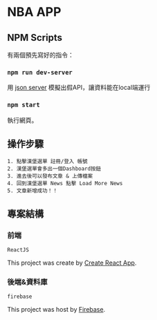 # NBA APP


## NPM Scripts

有兩個預先寫好的指令：

### `npm run dev-server`

用 [json server](https://github.com/typicode/json-server) 模擬出假API，讓資料能在local端運行

### `npm start`

執行網頁。

## 操作步驟

```
1. 點擊漢堡選單 註冊/登入 帳號
2. 漢堡選單會多出一個Dashboard按鈕
3. 進去後可以發布文章 & 上傳檔案
4. 回到漢堡選單 News 點擊 Load More News
5. 文章新增成功！！
```

## 專案結構

### 前端

```
ReactJS 
```

This project was create by [Create React App](https://github.com/facebookincubator/create-react-app).

### 後端&資料庫

```
firebase
```

This project was host by [Firebase](https://firebase.google.com/).

